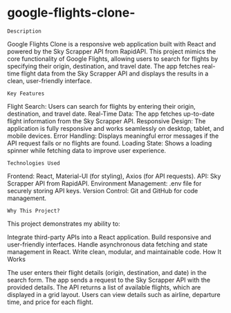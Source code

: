 # google-flights-clone-
```Description```

Google Flights Clone is a responsive web application built with React and powered by the Sky Scrapper API from RapidAPI. This project mimics the core functionality of Google Flights, allowing users to search for flights by specifying their origin, destination, and travel date. The app fetches real-time flight data from the Sky Scrapper API and displays the results in a clean, user-friendly interface.

```Key Features```

Flight Search: Users can search for flights by entering their origin, destination, and travel date.
Real-Time Data: The app fetches up-to-date flight information from the Sky Scrapper API.
Responsive Design: The application is fully responsive and works seamlessly on desktop, tablet, and mobile devices.
Error Handling: Displays meaningful error messages if the API request fails or no flights are found.
Loading State: Shows a loading spinner while fetching data to improve user experience.

```Technologies Used```

Frontend: React, Material-UI (for styling), Axios (for API requests).
API: Sky Scrapper API from RapidAPI.
Environment Management: .env file for securely storing API keys.
Version Control: Git and GitHub for code management.

```Why This Project?```

This project demonstrates my ability to:

Integrate third-party APIs into a React application.
Build responsive and user-friendly interfaces.
Handle asynchronous data fetching and state management in React.
Write clean, modular, and maintainable code.
How It Works

The user enters their flight details (origin, destination, and date) in the search form.
The app sends a request to the Sky Scrapper API with the provided details.
The API returns a list of available flights, which are displayed in a grid layout.
Users can view details such as airline, departure time, and price for each flight.
